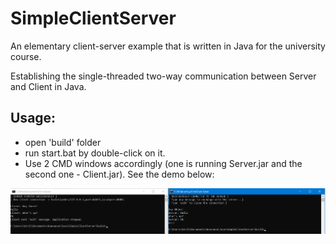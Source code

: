 # SimpleClientServer

An elementary client-server example that is written in Java for the university course.

Establishing the single-threaded two-way communication between Server and Client in Java. 

Usage:
------

- open 'build' folder
- run start.bat by double-click on it.
- Use 2 CMD windows accordingly (one is running Server.jar and the second one - Client.jar). See the demo below:

![](https://github.com/swifty94/SimpleClientServer/blob/master/demo.png)